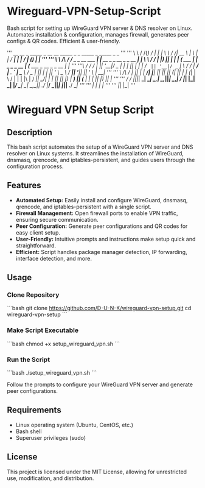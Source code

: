 # Wireguard-VPN-Setup-Script
 Bash script for setting up WireGuard VPN server &amp; DNS resolver on Linux. Automates installation &amp; configuration, manages firewall, generates peer configs &amp; QR codes. Efficient &amp; user-friendly.

''' __          __ _              _____                         _  __      __ _____   _   _    _____        _                    _____              _         _   '''
''' \ \        / /(_)            / ____|                       | | \ \    / /|  __ \ | \ | |  / ____|      | |                  / ____|            (_)       | |  '''
''' \ \  /\  / /  _  _ __  ___ | |  __  _   _   __ _  _ __  __| |  \ \  / / | |__) ||  \| | | (___    ___ | |_  _   _  _ __   | (___    ___  _ __  _  _ __  | |_  '''
'''\ \/  \/ /  | || '__|/ _ \| | |_ || | | | / _` || '__|/ _` |   \ \/ /  |  ___/ | . ` |  \___ \  / _ \| __|| | | || '_ \   \___ \  / __|| '__|| || '_ \ | __|   '''
''' \  /\  /   | || |  |  __/| |__| || |_| || (_| || |  | (_| |    \  /   | |     | |\  |  ____) ||  __/| |_ | |_| || |_) |  ____) || (__ | |   | || |_) || |_    '''
'''  \/  \/    |_||_|   \___| \_____| \__,_| \__,_||_|   \__,_|     \/    |_|     |_| \_| |_____/  \___| \__| \__,_|| .__/  |_____/  \___||_|   |_|| .__/  \__|   '''
'''                                                                                                                 | |                            | |            '''
'''                                                                                                                 |_|                            |_|            '''

# Wireguard VPN Setup Script

## Description

This bash script automates the setup of a WireGuard VPN server and DNS resolver on Linux systems. It streamlines the installation of WireGuard, dnsmasq, qrencode, and iptables-persistent, and guides users through the configuration process.

## Features

- **Automated Setup:** Easily install and configure WireGuard, dnsmasq, qrencode, and iptables-persistent with a single script.
- **Firewall Management:** Open firewall ports to enable VPN traffic, ensuring secure communication.
- **Peer Configuration:** Generate peer configurations and QR codes for easy client setup.
- **User-Friendly:** Intuitive prompts and instructions make setup quick and straightforward.
- **Efficient:** Script handles package manager detection, IP forwarding, interface detection, and more.

## Usage

### Clone Repository

\`\`\`bash
git clone https://github.com/D-U-N-K/wireguard-vpn-setup.git
cd wireguard-vpn-setup
\`\`\`

### Make Script Executable

\`\`\`bash
chmod +x setup_wireguard_vpn.sh
\`\`\`

### Run the Script

\`\`\`bash
./setup_wireguard_vpn.sh
\`\`\`

Follow the prompts to configure your WireGuard VPN server and generate peer configurations.

## Requirements

- Linux operating system (Ubuntu, CentOS, etc.)
- Bash shell
- Superuser privileges (sudo)

## License

This project is licensed under the MIT License, allowing for unrestricted use, modification, and distribution.



